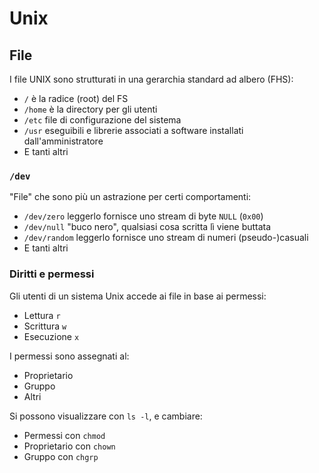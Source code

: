 # Unix

## File

I file UNIX sono strutturati in una gerarchia standard ad albero (FHS):
- `/` è la radice (root) del FS
- `/home` è la directory per gli utenti
- `/etc` file di configurazione del sistema
- `/usr` eseguibili e librerie associati a software installati dall'amministratore
- E tanti altri

### `/dev`

"File" che sono più un astrazione per certi comportamenti:
- `/dev/zero` leggerlo fornisce uno stream di byte `NULL` (`0x00`)
- `/dev/null` "buco nero", qualsiasi cosa scritta lì viene buttata
- `/dev/random` leggerlo fornisce uno stream di numeri (pseudo-)casuali
- E tanti altri

### Diritti e permessi

Gli utenti di un sistema Unix accede ai file in base ai permessi:
- Lettura `r`
- Scrittura `w`
- Esecuzione `x`

I permessi sono assegnati al:
- Proprietario
- Gruppo
- Altri

Si possono visualizzare con `ls -l`, e cambiare:
- Permessi con `chmod` 
- Proprietario con `chown`
- Gruppo con `chgrp`